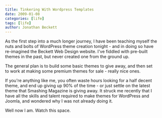 ```yaml
---
title: Tinkering With Wordpress Templates
date: 2009-01-08
categories: [life]
tags: [life]
author: Jonathan Beckett
---
```


As the first step into a much longer journey, I have been teaching myself the nuts and bolts of WordPress theme creation tonight - and in doing so have re-imagined the Beckett Web Design website. I've fiddled with pre-built themes in the past, but never created one from the ground up.

The general plan is to build some basic themes to give away, and then set to work at making some premium themes for sale - really nice ones.

If you're anything like me, you often waste hours looking for a half decent theme, and end up giving up 90% of the time - or just settle on the latest theme that Smashing Magazine is giving away. It struck me recently that I have all the skills and talent required to make themes for WordPress and Joomla, and wondered why I was not already doing it.

Well now I am. Watch this space.